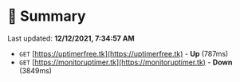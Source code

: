 # 📖 Summary
Last updated: **12/12/2021, 7:34:57 AM**

- `GET` [https://uptimerfree.tk](https://uptimerfree.tk) - **Up** (787ms)
- `GET` [https://monitoruptimer.tk](https://monitoruptimer.tk) - **Down** (3849ms)
